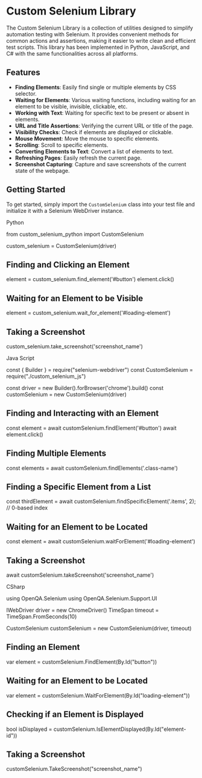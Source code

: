 # Custom Selenium Library

The Custom Selenium Library is a collection of utilities designed to simplify automation testing with Selenium. It provides convenient methods for common actions and assertions, making it easier to write clean and efficient test scripts. This library has been implemented in Python, JavaScript, and C# with the same functionalities across all platforms.

## Features

- **Finding Elements**: Easily find single or multiple elements by CSS selector.
- **Waiting for Elements**: Various waiting functions, including waiting for an element to be visible, invisible, clickable, etc.
- **Working with Text**: Waiting for specific text to be present or absent in elements.
- **URL and Title Assertions**: Verifying the current URL or title of the page.
- **Visibility Checks**: Check if elements are displayed or clickable.
- **Mouse Movement**: Move the mouse to specific elements.
- **Scrolling**: Scroll to specific elements.
- **Converting Elements to Text**: Convert a list of elements to text.
- **Refreshing Pages**: Easily refresh the current page.
- **Screenshot Capturing**: Capture and save screenshots of the current state of the webpage.

## Getting Started

To get started, simply import the `CustomSelenium` class into your test file and initialize it with a Selenium WebDriver instance.

Python

from custom_selenium_python import CustomSelenium

custom_selenium = CustomSelenium(driver)

## Finding and Clicking an Element

element = custom_selenium.find_element('#button')
element.click()

## Waiting for an Element to be Visible

element = custom_selenium.wait_for_element('#loading-element')

## Taking a Screenshot

custom_selenium.take_screenshot('screenshot_name')

Java Script

const { Builder } = require("selenium-webdriver")
const CustomSelenium = require("./custom_selenium_js")

const driver = new Builder().forBrowser('chrome').build()
const customSelenium = new CustomSelenium(driver)

## Finding and Interacting with an Element

const element = await customSelenium.findElement('#button')
await element.click()

## Finding Multiple Elements

const elements = await customSelenium.findElements('.class-name')

## Finding a Specific Element from a List

const thirdElement = await customSelenium.findSpecificElement('.items', 2); // 0-based index

## Waiting for an Element to be Located

const element = await customSelenium.waitForElement('#loading-element')

## Taking a Screenshot

await customSelenium.takeScreenshot('screenshot_name')

CSharp

using OpenQA.Selenium
using OpenQA.Selenium.Support.UI

IWebDriver driver = new ChromeDriver()
TimeSpan timeout = TimeSpan.FromSeconds(10)

CustomSelenium customSelenium = new CustomSelenium(driver, timeout)

## Finding an Element

var element = customSelenium.FindElement(By.Id("button"))

## Waiting for an Element to be Located

var element = customSelenium.WaitForElement(By.Id("loading-element"))

## Checking if an Element is Displayed

bool isDisplayed = customSelenium.IsElementDisplayed(By.Id("element-id"))

## Taking a Screenshot

customSelenium.TakeScreenshot("screenshot_name")

```

```
